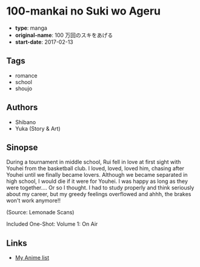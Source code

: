# 100-mankai no Suki wo Ageru

-   **type**: manga
-   **original-name**: 100 万回のスキをあげる
-   **start-date**: 2017-02-13

## Tags

-   romance
-   school
-   shoujo

## Authors

-   Shibano
-   Yuka (Story & Art)

## Sinopse

During a tournament in middle school, Rui fell in love at first sight with Youhei from the basketball club. I loved, loved, loved him, chasing after Youhei until we finally became lovers. Although we became separated in high school, I would die if it were for Youhei. I was happy as long as they were together.... Or so I thought. I had to study properly and think seriously about my career, but my greedy feelings overflowed and ahhh, the brakes won't work anymore!!

(Source: Lemonade Scans)

Included One-Shot:
Volume 1: On Air

## Links

-   [My Anime list](https://myanimelist.net/manga/114677/100-mankai_no_Suki_wo_Ageru)
